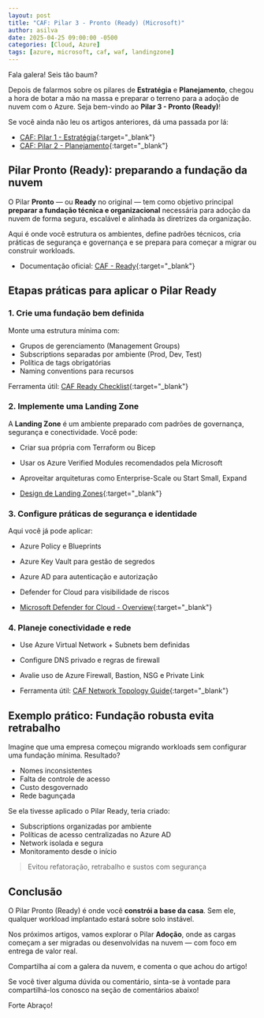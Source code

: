 ```yaml
---
layout: post
title: "CAF: Pilar 3 - Pronto (Ready) (Microsoft)"
author: asilva
date: 2025-04-25 09:00:00 -0500
categories: [Cloud, Azure]
tags: [azure, microsoft, caf, waf, landingzone]
---
```


Fala galera! Seis tão baum?

Depois de falarmos sobre os pilares de **Estratégia** e **Planejamento**, chegou a hora de botar a mão na massa e preparar o terreno para a adoção de nuvem com o Azure. Seja bem-vindo ao **Pilar 3 - Pronto (Ready)**!

Se você ainda não leu os artigos anteriores, dá uma passada por lá:

- [CAF: Pilar 1 - Estratégia](https://unicast.com.br/posts/caf-pilar-1-estrategia-microsoft/){:target="_blank"}
- [CAF: Pilar 2 - Planejamento](https://unicast.com.br/posts/caf-pilar-2-planejamento-microsoft/){:target="_blank"}

## **Pilar Pronto (Ready): preparando a fundação da nuvem**

O Pilar **Pronto** — ou **Ready** no original — tem como objetivo principal **preparar a fundação técnica e organizacional** necessária para adoção da nuvem de forma segura, escalável e alinhada às diretrizes da organização.

Aqui é onde você estrutura os ambientes, define padrões técnicos, cria práticas de segurança e governança e se prepara para começar a migrar ou construir workloads.

- Documentação oficial: [CAF - Ready](https://learn.microsoft.com/pt-br/azure/cloud-adoption-framework/ready/){:target="_blank"}

## **Etapas práticas para aplicar o Pilar Ready**

### 1. **Crie uma fundação bem definida**

Monte uma estrutura mínima com:

- Grupos de gerenciamento (Management Groups)
- Subscriptions separadas por ambiente (Prod, Dev, Test)
- Política de tags obrigatórias
- Naming conventions para recursos

Ferramenta útil: [CAF Ready Checklist](https://learn.microsoft.com/en-us/azure/cloud-adoption-framework/ready/landing-zone/checklist/){:target="_blank"}

### 2. **Implemente uma Landing Zone**

A **Landing Zone** é um ambiente preparado com padrões de governança, segurança e conectividade. Você pode:

- Criar sua própria com Terraform ou Bicep
- Usar os Azure Verified Modules recomendados pela Microsoft
- Aproveitar arquiteturas como Enterprise-Scale ou Start Small, Expand

- [Design de Landing Zones](https://learn.microsoft.com/pt-br/azure/cloud-adoption-framework/ready/landing-zone/design-areas/){:target="_blank"}

### 3. **Configure práticas de segurança e identidade**

Aqui você já pode aplicar:

- Azure Policy e Blueprints
- Azure Key Vault para gestão de segredos
- Azure AD para autenticação e autorização
- Defender for Cloud para visibilidade de riscos

- [Microsoft Defender for Cloud - Overview](https://learn.microsoft.com/en-us/azure/defender-for-cloud/){:target="_blank"}

### 4. **Planeje conectividade e rede**

- Use Azure Virtual Network + Subnets bem definidas
- Configure DNS privado e regras de firewall
- Avalie uso de Azure Firewall, Bastion, NSG e Private Link

- Ferramenta útil: [CAF Network Topology Guide](https://learn.microsoft.com/en-us/azure/cloud-adoption-framework/ready/network-topologies/){:target="_blank"}

## **Exemplo prático: Fundação robusta evita retrabalho**

Imagine que uma empresa começou migrando workloads sem configurar uma fundação mínima. Resultado?

- Nomes inconsistentes
- Falta de controle de acesso
- Custo desgovernado
- Rede bagunçada

Se ela tivesse aplicado o Pilar Ready, teria criado:

- Subscriptions organizadas por ambiente
- Políticas de acesso centralizadas no Azure AD
- Network isolada e segura
- Monitoramento desde o início

> Evitou refatoração, retrabalho e sustos com segurança

## **Conclusão**

O Pilar Pronto (Ready) é onde você **constrói a base da casa**. Sem ele, qualquer workload implantado estará sobre solo instável.

Nos próximos artigos, vamos explorar o Pilar **Adoção**, onde as cargas começam a ser migradas ou desenvolvidas na nuvem — com foco em entrega de valor real.

Compartilha aí com a galera da nuvem, e comenta o que achou do artigo!

Se você tiver alguma dúvida ou comentário, sinta-se à vontade para compartilhá-los conosco na seção de comentários abaixo!

Forte Abraço!
